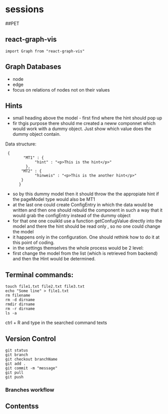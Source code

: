 # sessions

##PET

## react-graph-vis

```
import Graph from "react-graph-vis"
```

## Graph Databases
- node
- edge
- focus on relations of nodes not on their values

## Hints

- small heading above the model - first find where the hint should pop up
- fir thgis purpose there should me created a neww componnet which would work with a dummy object. Just show which value does the dummy object contain.

Data structure:
```
 {
        "MT1" : {
             "hint" : "<p>This is the hint</p>"
         },
       "MT2" : {
             "hinweis" : "<p>This is the another hint</p>"
       }
      }
 ```
- so by this dummy model then it should throw the the appropiate hint if the pageModel type would also be MT1
- at the last one could create ConfigEntry in which the data would be written and then one should rebuild the component in such a way that it would grab the configEntry instead of the dummy object
- for that one one couikld use a function getConfugValue directly into the model and there the hint should be read only , so no one could change the model 
- it happens only in the configuration. One should rethink how to do it at this point of coding.
- in the settings themselves the whole process would be 2 level:
- first change the model from the list (which is retrieved from backend) and then the Hint would be determined.

## Terminal commands:
```
touch file1.txt file2.txt file3.txt
echo "Some line" > file1.txt
rm filename
rm -d dirname
rmdir dirname
rm -r dirname
ls -a
```
ctrl + R and type in the searched command texts

## Version Control
```
git status
git branch
git checkout branchName
git add .
git commit -m "message"
git pull
git push
```

### Branches workflow

## Contentss